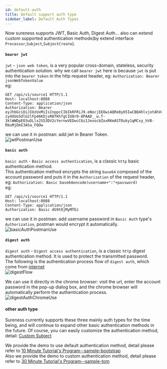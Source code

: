 ```yaml
---
id: default-auth  
title: Default support auth type       
sidebar_label: Default Auth Types  
---
```

 

Now sureness supports JWT, Basic Auth, Digest Auth... also can extend custom supported authentication methods(by extend interface `Processor`,`Subject`,`SubjectCreate`).   

#### `bearer jwt`  
`jwt` - `json web token`, is a very popular cross-domain, stateless, security authentication solution. 
why we call `bearer jwt` here is because `jwt` is put into the `bearer token` in the http request header, eg: `Authorization: Bearer jsonWebTokenValue`  
eg: 
```
GET /api/v1/source1 HTTP/1.1
Host: localhost:8088
Content-Type: application/json
Authorization: Bearer eyJhbGciOiJIUzUxMiIsInppcCI6IkRFRiJ9.eNocjEEOwiAQRe8y65IwCBQ4hlvjotAhVqs1DBoT492l7F5e_vtfuNYFAliUPs3aCrIuCW1nFDHlUaBVqJOLJpkIA_ArtnHd7o0X5s43egim8qayy6lCQOOUd15JHIA-zy4OUo5dlG2lFp46KDjvR0fKhfgCIU8r0-8PAAD__w.f-3klWWDpEO3uDLlx2S53DV2cYernwVEDwcC6z1JexocbZoxRKmASTOuky1qMCxy_hV8-RbuMjDmI3ASa_FQOw
```  

we can use it in postman: add jwt in Bearer Token.  
![jwtPostmanUse](/img/docs/jwtPostmanUse.png)  

#### `basic auth`  
`basic auth` - `Basic access authentication`, is a classic `http` basic authentication method.  
This authentication method encrypts the string `base64` composed of the account password and puts it in the `Authorization` of the request header, eg: `Authorization: Basic base64encode(username+":"+password)`  
eg:  
```
GET /api/v1/source1 HTTP/1.1
Host: localhost:8088
Content-Type: application/json
Authorization: Basic dG9tOjMyMTEz
```  

we can use it in postman: add username password in `Basic Auth` type's `Authorization`, postman would encrypt it automatically.  
![basicAuthPostmanUse](/img/docs/basicAuthPostmanUse.png)  

#### `digest auth`  
`digest auth` - `Digest access authentication`, is a classic `http` digest authentication method. It is used to protect the transmitted password.   
The following is the authentication process flow of `digest auth`, which come from [internet](https://www.cnblogs.com/xiaoxiaotank/p/11078571.html)    
![digestFlow](/img/docs/digestFlow.png)  

We can use it directly in the chrome browser: visit the url, enter the account password in the pop-up dialog box, 
and the chrome browser will automatically perform the authentication process.     
![digestAuthChromeUse](/img/docs/digestAuthUse.png)    


#### other auth type   
Sureness currently supports these three mainly auth types for the time being, and will continue to expand other basic authentication methods in the future.
Of course, you can easily customize the authentication method, detail: [Custom Subject](/docs/advanced/custom-subject)    

We provide the demo to use default authentication method, detail please refer to  [10 Minute Tutorial's Program--sample-bootstrap](/docs/integrate/sample-bootstrap)     
Also we provide the demo to custom authentication method, detail please refer to  [30 Minute Tutorial's Program--sample-tom](/docs/integrate/sample-tom)     
    

